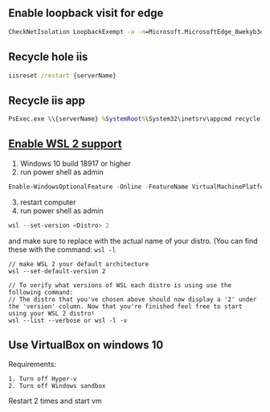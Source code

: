## Enable loopback visit for edge
```cmd
CheckNetIsolation LoopbackExempt -a -n=Microsoft.MicrosoftEdge_8wekyb3d8bbwe
```

## Recycle hole iis
```cmd
iisreset /restart {serverName}
```

## Recycle iis app
```cmd
PsExec.exe \\{serverName} %SystemRoot%\System32\inetsrv\appcmd recycle apppool ec-platform-ui
```

## [Enable WSL 2 support](https://docs.microsoft.com/en-us/windows/wsl/wsl2-install)
1. Windows 10 build 18917 or higher
2. run power shell as admin
```powershell
Enable-WindowsOptionalFeature -Online -FeatureName VirtualMachinePlatform
```
3. restart computer
4. run power shell as admin
```powershell
wsl --set-version <Distro> 2
```
and make sure to replace <Distro> with the actual name of your distro. (You can find these with the command: `wsl -l`
```
// make WSL 2 your default architecture
wsl --set-default-version 2

// To verify what versions of WSL each distro is using use the following command:
// The distro that you've chosen above should now display a '2' under the 'version' column. Now that you're finished feel free to start using your WSL 2 distro!
wsl --list --verbose or wsl -l -v
```


## Use VirtualBox on windows 10
Requirements:

    1. Turn off Hyper-v
    2. Turn off Windows sandbox

Restart 2 times and start vm
